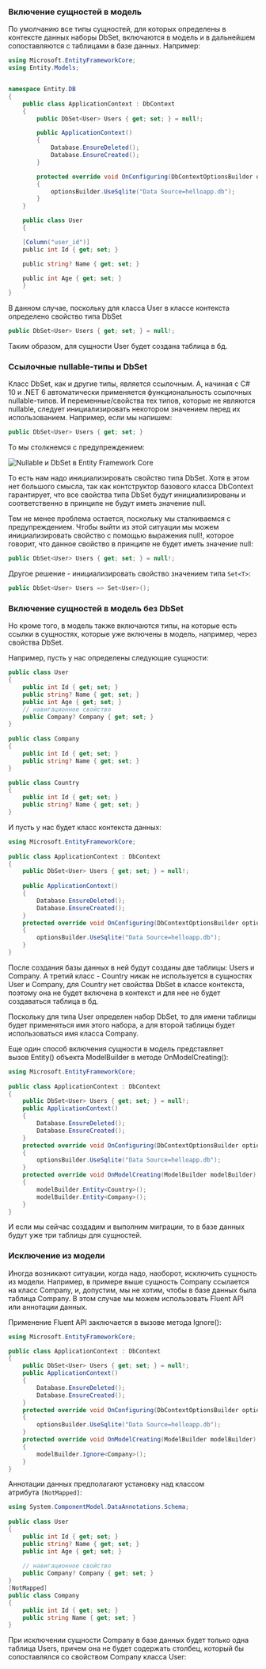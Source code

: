 ### Включение сущностей в модель

По умолчанию все типы сущностей, для которых определены в контексте данных наборы DbSet, включаются в модель и в дальнейшем сопоставляются с таблицами в базе данных. Например:
```cs
using Microsoft.EntityFrameworkCore;
using Entity.Models;


namespace Entity.DB
{
	public class ApplicationContext : DbContext
	{
		public DbSet<User> Users { get; set; } = null!;

		public ApplicationContext()
		{
			Database.EnsureDeleted();
			Database.EnsureCreated();
		}

		protected override void OnConfiguring(DbContextOptionsBuilder optionsBuilder)
		{
			optionsBuilder.UseSqlite("Data Source=helloapp.db");
		}
	}

	public class User
	{

    [Column("user_id")]
    public int Id { get; set; }

    public string? Name	{ get; set; }

    public int Age { get; set; }
	}
}
```


В данном случае, поскольку для класса User в классе контекста определено свойство типа DbSet

```cs
public DbSet<User> Users { get; set; } = null!;
```

Таким образом, для сущности User будет создана таблица в бд.

### Ссылочные nullable-типы и DbSet

Класс DbSet, как и другие типы, является ссылочным. А, начиная с C# 10 и .NET 6 автоматически применяется функциональность ссылочных nullable-типов. И переменные/свойства тех типов, которые не являются nullable, следует инициализировать некотором значением перед их использованием. Например, если мы напишем:

```cs
public DbSet<User> Users { get; set; }
```

То мы столкнемся с предупреждением:

![Nullable и DbSet в Entity Framework Core](https://metanit.com/sharp/efcore/pics/2.16.png)

То есть нам надо инициализировать свойство типа DbSet. Хотя в этом нет большого смысла, так как контструктор базового класса DbContext гарантирует, что все свойства типа DbSet будут инициализированы и соответственно в принципе не будут иметь значение null.

Тем не менее проблема остается, поскольку мы сталкиваемся с предупреждением. Чтобы выйти из этой ситуации мы можем инициализировать свойство с помощью выражения null!, которое говорит, что данное свойство в принципе не будет иметь значение null:

```cs
public DbSet<User> Users { get; set; } = null!;
```

Другое решение - инициализировать свойство значением типа `Set<T>`:

```cs
public DbSet<User> Users => Set<User>();
```

### Включение сущностей в модель без DbSet

Но кроме того, в модель также включаются типы, на которые есть ссылки в сущностях, которые уже включены в модель, например, через свойства DbSet.

Например, пусть у нас определены следующие сущности:


```cs
public class User
{
    public int Id { get; set; }
    public string? Name { get; set; }
    public int Age { get; set; }
    // навигационное свойство
    public Company? Company { get; set; }
}
 
public class Company
{
    public int Id { get; set; }
    public string? Name { get; set; }
}

public class Country
{
    public int Id { get; set; }
    public string? Name { get; set; }
}
```

И пусть у нас будет класс контекста данных:


```cs
using Microsoft.EntityFrameworkCore;
 
public class ApplicationContext : DbContext
{
    public DbSet<User> Users { get; set; } = null!;
    
    public ApplicationContext()
    {
        Database.EnsureDeleted();
        Database.EnsureCreated();
    }
    protected override void OnConfiguring(DbContextOptionsBuilder optionsBuilder)
    {
        optionsBuilder.UseSqlite("Data Source=helloapp.db");
    }
}
```

После создания базы данных в ней будут созданы две таблицы: Users и Company. А третий класс - Country никак не используется в сущностях User и Company, для Country нет свойства DbSet в классе контекста, поэтому она не будет включена в контекст и для нее не будет создаваться таблица в бд.

Поскольку для типа User определен набор DbSet, то для имени таблицы будет применяться имя этого набора, а для второй таблицы будет использоваться имя класса Company.

Еще один способ включения сущности в модель представляет вызов Entity() объекта ModelBuilder в методе OnModelCreating():


```cs
using Microsoft.EntityFrameworkCore;
 
public class ApplicationContext : DbContext
{
    public DbSet<User> Users { get; set; } = null!;
    public ApplicationContext()
    {
        Database.EnsureDeleted();
        Database.EnsureCreated();
    }
    protected override void OnConfiguring(DbContextOptionsBuilder optionsBuilder)
    {
        optionsBuilder.UseSqlite("Data Source=helloapp.db");
    }
    protected override void OnModelCreating(ModelBuilder modelBuilder)
    {
        modelBuilder.Entity<Country>();
        modelBuilder.Entity<Company>();
    }
}
```

И если мы сейчас создадим и выполним миграции, то в базе данных будут уже три таблицы для сущностей.


### Исключение из модели

Иногда возникают ситуации, когда надо, наоборот, исключить сущность из модели. Например, в примере выше сущность Company ссылается на класс Company, и, допустим, мы не хотим, чтобы в базе данных была таблица Company. В этом случае мы можем использовать Fluent API или аннотации данных.

Применение Fluent API заключается в вызове метода Ignore():

 
```cs
using Microsoft.EntityFrameworkCore;

public class ApplicationContext : DbContext
{
    public DbSet<User> Users { get; set; } = null!;
    public ApplicationContext()
    {
        Database.EnsureDeleted();
        Database.EnsureCreated();
    }
    protected override void OnConfiguring(DbContextOptionsBuilder optionsBuilder)
    {
        optionsBuilder.UseSqlite("Data Source=helloapp.db");
    }
    protected override void OnModelCreating(ModelBuilder modelBuilder)
    {
        modelBuilder.Ignore<Company>();
    }
}
```

Аннотации данных предполагают установку над классом атрибута `[NotMapped]`:

```cs
using System.ComponentModel.DataAnnotations.Schema;
 
public class User
{
    public int Id { get; set; }
    public string? Name { get; set; }
    public int Age { get; set; }
    
    // навигационное свойство
    public Company? Company { get; set; }
}
[NotMapped]
public class Company
{
    public int Id { get; set; }
    public string Name { get; set; }
}
```

При исключении сущности Company в базе данных будет только одна таблица Users, причем она не будет содержать столбец, который бы сопоставлялся со свойством Company класса User:
